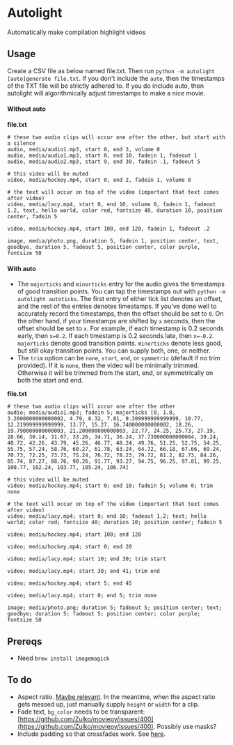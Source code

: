 # Autolight

Automatically make compilation highlight videos

## Usage

Create a CSV file as below named file.txt. Then run `python -m autolight [auto]generate file.txt`.
If you don't include the `auto`, then the timestamps of the TXT file will be strictly adhered to.
If you do include auto, then autolight will algorithmically adjust timestamps to make a nice movie.


#### Without auto

**file.txt**

```
# these two audio clips will occur one after the other, but start with a silence
audio, media/audio1.mp3, start 0, end 3, volume 0
audio, media/audio1.mp3, start 0, end 10, fadein 1, fadeout 1
audio, media/audio2.mp3, start 9, end 30, fadein .1, fadeout 5

# this video will be muted
video, media/hockey.mp4, start 0, end 2, fadein 1, volume 0

# the text will occur on top of the video (important that text comes after video)
video, media/lacy.mp4, start 0, end 10, volume 0, fadein 1, fadeout 1.2, text, hello world, color red, fontsize 40, duration 10, position center, fadein 5

video, media/hockey.mp4, start 100, end 120, fadein 1, fadeout .2

image, media/photo.png, duration 5, fadein 1, position center, text, goodbye, duration 5, fadeout 5, position center, color purple, fontsize 50

```


#### With auto

- The `majorticks` and `minorticks` entry for the audio gives the timestamps of good transition points. You can tap the timestamps out with `python -m autolight autoticks`. The first entry of either tick list denotes an offset, and the rest of the entries denotes timestamps. If you've done well to accurately record the timestamps, then the offset should be set to `0`. On the other hand, if your timestamps are shifted by `x` seconds, then the offset should be set to `x`. For example, if each timestamp is 0.2 seconds early, then `x=0.2`. If each timestamp is 0.2 seconds late, then `x=-0.2`. `majorticks` denote good transition points. `minorticks` denote less good, but still okay transition points. You can supply both, one, or neither.
- The `trim` option can be `none`, `start`, `end`, or `symmetric` (default if no trim provided). If it is `none`, then the video will be minimally trimmed. Otherwise it will be trimmed from the start, end, or symmetrically on both the start and end.

**file.txt**

```
# these two audio clips will occur one after the other
audio; media/audio1.mp3; fadein 5; majorticks [0, 1.8, 3.2600000000000002, 4.79, 6.32, 7.81, 9.309999999999999, 10.77, 12.219999999999999, 13.77, 15.27, 16.740000000000002, 18.26, 19.790000000000003, 21.200000000000003, 22.77, 24.25, 25.73, 27.19, 28.66, 30.14, 31.67, 33.26, 34.71, 36.24, 37.730000000000004, 39.24, 40.72, 42.26, 43.79, 45.26, 46.77, 48.24, 49.76, 51.25, 52.75, 54.25, 55.75, 57.24, 58.76, 60.27, 61.78, 63.24, 64.72, 66.18, 67.66, 69.24, 70.73, 72.25, 73.73, 75.24, 76.72, 78.23, 79.72, 81.2, 82.73, 84.26, 85.74, 87.27, 88.76, 90.26, 91.77, 93.27, 94.75, 96.25, 97.81, 99.25, 100.77, 102.24, 103.77, 105.24, 106.74]

# this video will be muted
video; media/hockey.mp4; start 0; end 10; fadein 5; volume 0; trim none

# the text will occur on top of the video (important that text comes after video)
video; media/lacy.mp4; start 0; end 10; fadeout 1.2; text; hello world; color red; fontsize 40; duration 10; position center; fadein 5

video; media/hockey.mp4; start 100; end 120

video; media/hockey.mp4; start 0; end 20

video; media/lacy.mp4; start 10; end 30; trim start

video; media/lacy.mp4; start 30; end 41; trim end

video; media/hockey.mp4; start 5; end 45

video; media/lacy.mp4; start 0; end 5; trim none

image; media/photo.png; duration 5; fadeout 5; position center; text; goodbye; duration 5; fadeout 5; position center; color purple; fontsize 50

```



## Prereqs

- Need `brew install imagemagick`


## To do

- Aspect ratio. [Maybe relevant](https://stackoverflow.com/questions/66775386/moviepy-distorting-concatenated-portrait-videos). In the meantime, when the aspect ratio gets messed up, just manually supply `height` or `width` for a clip.
- Fade text, `bg_color` needs to be transparent: [https://github.com/Zulko/moviepy/issues/400](https://github.com/Zulko/moviepy/issues/400). Possibly use masks?
- Include padding so that crossfades work. See [here](https://www.reddit.com/r/moviepy/comments/2f43e3/crossfades/).

